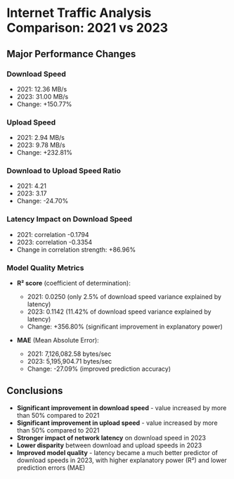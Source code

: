# Internet Traffic Analysis Comparison: 2021 vs 2023

## Major Performance Changes

### Download Speed
- 2021: 12.36 MB/s
- 2023: 31.00 MB/s
- Change: +150.77%

### Upload Speed
- 2021: 2.94 MB/s
- 2023: 9.78 MB/s
- Change: +232.81%

### Download to Upload Speed Ratio
- 2021: 4.21
- 2023: 3.17
- Change: -24.70%

### Latency Impact on Download Speed
- 2021: correlation -0.1794
- 2023: correlation -0.3354
- Change in correlation strength: +86.96%

### Model Quality Metrics
- **R² score** (coefficient of determination):
  - 2021: 0.0250 (only 2.5% of download speed variance explained by latency)
  - 2023: 0.1142 (11.42% of download speed variance explained by latency)
  - Change: +356.80% (significant improvement in explanatory power)

- **MAE** (Mean Absolute Error):
  - 2021: 7,126,082.58 bytes/sec
  - 2023: 5,195,904.71 bytes/sec
  - Change: -27.09% (improved prediction accuracy)

## Conclusions

- **Significant improvement in download speed** - value increased by more than 50% compared to 2021
- **Significant improvement in upload speed** - value increased by more than 50% compared to 2021
- **Stronger impact of network latency** on download speed in 2023
- **Lower disparity** between download and upload speeds in 2023
- **Improved model quality** - latency became a much better predictor of download speeds in 2023, with higher explanatory power (R²) and lower prediction errors (MAE)
